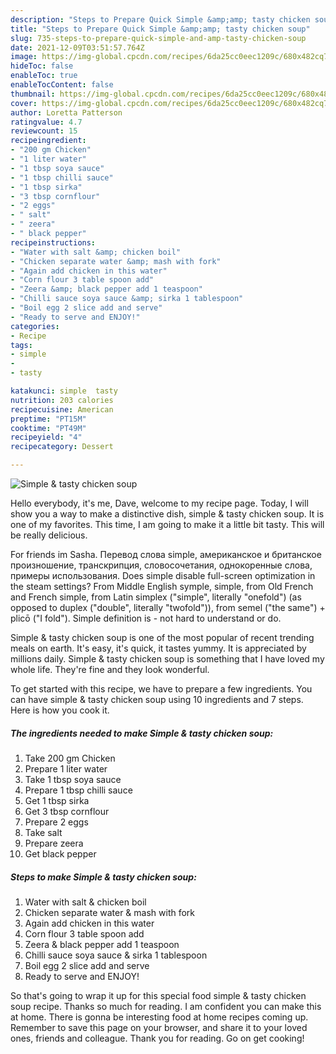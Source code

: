 ```yaml
---
description: "Steps to Prepare Quick Simple &amp;amp; tasty chicken soup"
title: "Steps to Prepare Quick Simple &amp;amp; tasty chicken soup"
slug: 735-steps-to-prepare-quick-simple-and-amp-tasty-chicken-soup
date: 2021-12-09T03:51:57.764Z
image: https://img-global.cpcdn.com/recipes/6da25cc0eec1209c/680x482cq70/simple-tasty-chicken-soup-recipe-main-photo.jpg
hideToc: false
enableToc: true
enableTocContent: false
thumbnail: https://img-global.cpcdn.com/recipes/6da25cc0eec1209c/680x482cq70/simple-tasty-chicken-soup-recipe-main-photo.jpg
cover: https://img-global.cpcdn.com/recipes/6da25cc0eec1209c/680x482cq70/simple-tasty-chicken-soup-recipe-main-photo.jpg
author: Loretta Patterson
ratingvalue: 4.7
reviewcount: 15
recipeingredient:
- "200 gm Chicken"
- "1 liter water"
- "1 tbsp soya sauce"
- "1 tbsp chilli sauce"
- "1 tbsp sirka"
- "3 tbsp cornflour"
- "2 eggs"
- " salt"
- " zeera"
- " black pepper"
recipeinstructions:
- "Water with salt &amp; chicken boil"
- "Chicken separate water &amp; mash with fork"
- "Again add chicken in this water"
- "Corn flour 3 table spoon add"
- "Zeera &amp; black pepper add 1 teaspoon"
- "Chilli sauce soya sauce &amp; sirka 1 tablespoon"
- "Boil egg 2 slice add and serve"
- "Ready to serve and ENJOY!"
categories:
- Recipe
tags:
- simple
- 
- tasty

katakunci: simple  tasty 
nutrition: 203 calories
recipecuisine: American
preptime: "PT15M"
cooktime: "PT49M"
recipeyield: "4"
recipecategory: Dessert

---
```



![Simple &amp; tasty chicken soup](https://img-global.cpcdn.com/recipes/6da25cc0eec1209c/680x482cq70/simple-tasty-chicken-soup-recipe-main-photo.jpg)

Hello everybody, it's me, Dave, welcome to my recipe page. Today, I will show you a way to make a distinctive dish, simple &amp; tasty chicken soup. It is one of my favorites. This time, I am going to make it a little bit tasty. This will be really delicious.

For friends im Sasha. Перевод слова simple, американское и британское произношение, транскрипция, словосочетания, однокоренные слова, примеры использования. Does simple disable full-screen optimization in the steam settings? From Middle English symple, simple, from Old French and French simple, from Latin simplex (&#34;simple&#34;, literally &#34;onefold&#34;) (as opposed to duplex (&#34;double&#34;, literally &#34;twofold&#34;)), from semel (&#34;the same&#34;) + plicō (&#34;I fold&#34;). Simple definition is - not hard to understand or do.

Simple &amp; tasty chicken soup is one of the most popular of recent trending meals on earth. It's easy, it's quick, it tastes yummy. It is appreciated by millions daily. Simple &amp; tasty chicken soup is something that I have loved my whole life. They're fine and they look wonderful.


To get started with this recipe, we have to prepare a few ingredients. You can have simple &amp; tasty chicken soup using 10 ingredients and 7 steps. Here is how you cook it.

<!--inarticleads1-->

##### The ingredients needed to make Simple &amp; tasty chicken soup:

1. Take 200 gm Chicken
1. Prepare 1 liter water
1. Take 1 tbsp soya sauce
1. Prepare 1 tbsp chilli sauce
1. Get 1 tbsp sirka
1. Get 3 tbsp cornflour
1. Prepare 2 eggs
1. Take  salt
1. Prepare  zeera
1. Get  black pepper




<!--inarticleads2-->

##### Steps to make Simple &amp; tasty chicken soup:

1. Water with salt &amp; chicken boil
1. Chicken separate water &amp; mash with fork
1. Again add chicken in this water
1. Corn flour 3 table spoon add
1. Zeera &amp; black pepper add 1 teaspoon
1. Chilli sauce soya sauce &amp; sirka 1 tablespoon
1. Boil egg 2 slice add and serve
1. Ready to serve and ENJOY!



So that's going to wrap it up for this special food simple &amp; tasty chicken soup recipe. Thanks so much for reading. I am confident you can make this at home. There is gonna be interesting food at home recipes coming up. Remember to save this page on your browser, and share it to your loved ones, friends and colleague. Thank you for reading. Go on get cooking!
